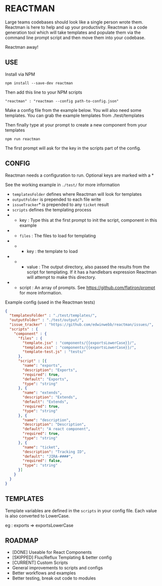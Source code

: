 REACTMAN
========
Large teams codebases should look like a single person wrote them. Reactman is
here to help and up your productivity. Reactman is a code generation tool which
will take templates and populate them via the command line prompt script and
then move them into your codebase.

Reactman away!

USE
---

Install via NPM

`npm install --save-dev reactman`

Then add this line to your NPM scripts

`
"reactman" : "reactman --config path-to-config.json"
`

Make a config file from the example below. You will also need some templates.
You can grab the example templates from ./test/templates

Then finally type at your prompt to create a new component from your templates

`
npm run reactman
`

The first prompt will ask for the key in the scripts part of the config.

CONFIG
------
Reactman needs a configuration to run. Optional keys are marked with a *

See the working example in `./test/` for more information

* `templatesFolder` defines where Reactman will look for templates
* `outputFolder` is prepended to each file write
* `issueTracker`* is prepended to any `ticket` result
* `scripts` defines the templating process
* * key : Type this at the first prompt to init the script, component in this
example
* * `files` : The files to load for templating
* * * key : the template to load
* * * value : The output directory, also passed the results from the script for
templating. If it has a handlebars expression Reactman will attempt to make this
directory.
* * script : An array of prompts. See https://github.com/flatiron/prompt for
more information.

Example config (used in the Reactman tests)

```json
{
  "templatesFolder" : "./test/templates/",
  "outputFolder" : "./test/output/",
  "issue_tracker" : "https://github.com/edwinwebb/reactman/issues/",
  "scripts" : {
    "component" : {
      "files" : {
        "template.jsx" : "components/{{exportsLowerCase}}/",
        "template.css" : "components/{{exportsLowerCase}}/",
        "template-test.js" : "tests/"
      },
      "script" : [{
        "name": "exports",
        "description": "Exports",
        "required": true,
        "default": "Exports",
        "type": "string"
      }, {
        "name": "extends",
        "description": "Extends",
        "default": "Extends",
        "required": true,
        "type": "string"
      }, {
        "name": "description",
        "description": "Description",
        "default": "A react component",
        "required": true,
        "type": "string"
      }, {
        "name": "ticket",
        "description": "Tracking ID",
        "default": "JIRA-####",
        "required": false,
        "type": "string"
      }]
    }
  }
}

```

TEMPLATES
------
Template variables are defined in the `scripts` in your config file. Each value
is also converted to LowerCase.

eg : exports => exportsLowerCase

ROADMAP
-------
* [DONE] Useable for React Components
* [SKIPPED] Flux/Reflux Templating & better config
* [CURRENT] Custom Scripts
* General improvements to scripts and configs
* Better workflows and examples
* Better testing, break out code to modules
